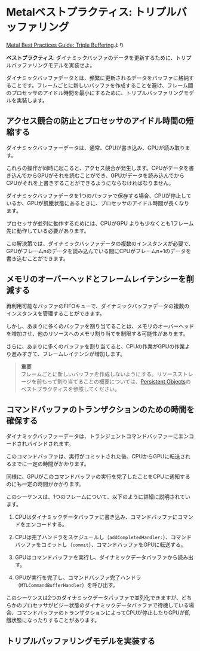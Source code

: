 # Metalベストプラクティス: トリプルバッファリング

[Metal Best Practices Guide: Triple Buffering](https://developer.apple.com/library/archive/documentation/3DDrawing/Conceptual/MTLBestPracticesGuide/TripleBuffering.html)より

**ベストプラクティス**: ダイナミックバッファのデータを更新するために、トリプルバッファリングモデルを実装せよ。

ダイナミックバッファデータとは、頻繁に更新されるデータをバッファに格納することです。フレームごとに新しいバッファを作成することを避け、フレーム間のプロセッサのアイドル時間を最小にするために、トリプルバッファリングモデルを実装します。

## アクセス競合の防止とプロセッサのアイドル時間の短縮する

ダイナミックバッファーデータは、通常、CPUが書き込み、GPUが読み取ります。

これらの操作が同時に起こると、アクセス競合が発生します。CPUがデータを書き込んでからGPUがそれを読むことができ、GPUがデータを読み込んでからCPUがそれを上書きすることができるようにならなければなりません。

ダイナミックバッファデータを1つのバッファで保存する場合、CPUが停止しているか、GPUが飢餓状態にあるときに、プロセッサのアイドル時間が長くなります。

プロセッサが並列に動作するためには、CPUがGPU よりも少なくとも1フレーム先に動作している必要があります。

この解決策では、ダイナミックバッファデータの複数のインスタンスが必要で、GPUがフレームnのデータを読み込んでいる間にCPUがフレームn+1のデータを書き込むことができます。

## メモリのオーバーヘッドとフレームレイテンシーを削減する

再利用可能なバッファのFIFOキューで、ダイナミックバッファデータの複数のインスタンスを管理することができます。

しかし、あまりに多くのバッファを割り当てることは、メモリのオーバーヘッドを増加させ、他のリソースへのメモリ割り当てを制限する可能性があります。

さらに、あまりに多くのバッファを割り当てると、CPUの作業がGPUの作業より進みすぎて、フレームレイテンシが増加します。

> **重要**  
> フレームごとに新しいバッファを作成しないようにする。リソースストレージを前もって割り当てることの概要については、[Persistent Objects](https://developer.apple.com/library/archive/documentation/3DDrawing/Conceptual/MTLBestPracticesGuide/PersistentObjects.html#//apple_ref/doc/uid/TP40016642-CH4-SW1)のベストプラクティスを参照してください。

## コマンドバッファのトランザクションのための時間を確保する

ダイナミックバッファーデータは、トランジェントコマンドバッファーにエンコードされバインドされます。

このコマンドバッファは、実行がコミットされた後、CPUからGPUに転送されるまでに一定の時間がかかります。

同様に、GPUがこのコマンドバッファの実行を完了したことをCPUに通知するのにも一定の時間がかかります。

このシーケンスは、1つのフレームについて、以下のように詳細に説明されています。

1. CPUはダイナミックデータバッファに書き込み、コマンドバッファにコマンドをエンコードする。

2. CPUは完了ハンドラをスケジュールし（`addCompletedHandler:`）、コマンドバッファをコミットし（`commit`）、コマンドバッファをGPUに転送する。

3. GPUはコマンドバッファを実行し、ダイナミックデータバッファから読み出す。

4. GPUが実行を完了し、コマンドバッファ完了ハンドラ（`MTLCommandBufferHandler`）を呼び出す。

このシーケンスは2つのダイナミックデータバッファで並列化できますが、どちらかのプロセッサがビジー状態のダイナミックデータバッファで待機している場合、コマンドバッファのトランザクションによってCPUが停止したりGPUが飢餓状態になったりすることがあります。

## トリプルバッファリングモデルを実装する

